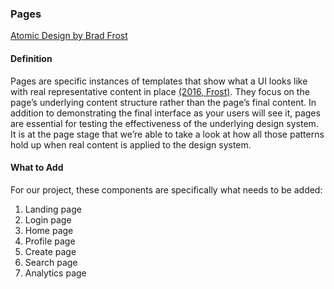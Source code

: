 ### Pages
[Atomic Design by Brad Frost](https://atomicdesign.bradfrost.com/chapter-2/)
#### Definition
Pages are specific instances of templates that show what a UI looks like with real representative content in place [(2016, Frost)](https://atomicdesign.bradfrost.com/chapter-2/). They focus on the page’s underlying content structure rather than the page’s final content. In addition to demonstrating the final interface as your users will see it, pages are essential for testing the effectiveness of the underlying design system. It is at the page stage that we’re able to take a look at how all those patterns hold up when real content is applied to the design system.

#### What to Add
For our project, these components are specifically what needs to be added:
1. Landing page
2. Login page
3. Home page
4. Profile page
5. Create page
6. Search page
7. Analytics page
